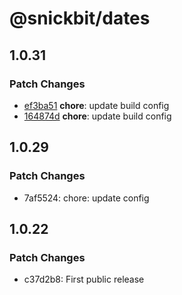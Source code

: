 # @snickbit/dates

## 1.0.31

### Patch Changes

- [ef3ba51](https://github.com/snickbit/snickbit.js/commit/ef3ba51) **chore**:  update build config
- [164874d](https://github.com/snickbit/snickbit.js/commit/164874d) **chore**:  update build config


## 1.0.29

### Patch Changes

- 7af5524: chore: update config

## 1.0.22

### Patch Changes

- c37d2b8: First public release
